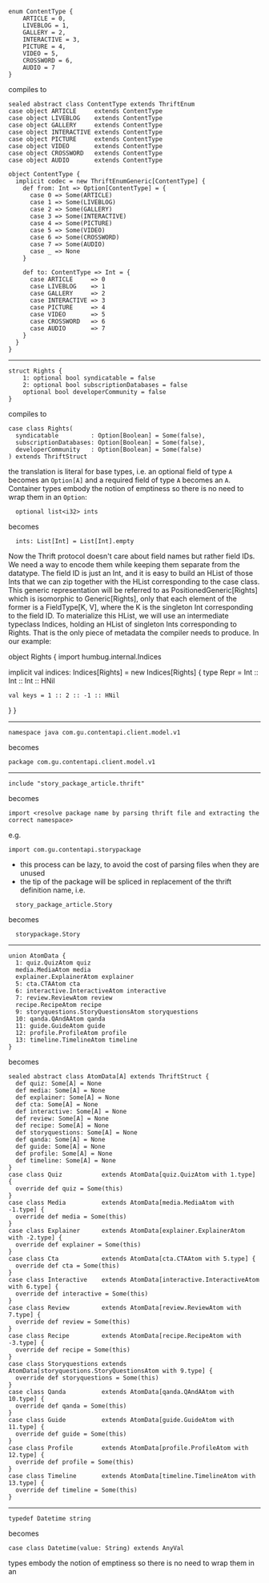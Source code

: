 ```
enum ContentType {
    ARTICLE = 0,
    LIVEBLOG = 1,
    GALLERY = 2,
    INTERACTIVE = 3,
    PICTURE = 4,
    VIDEO = 5,
    CROSSWORD = 6,
    AUDIO = 7
}
```

compiles to

```
sealed abstract class ContentType extends ThriftEnum
case object ARTICLE     extends ContentType
case object LIVEBLOG    extends ContentType
case object GALLERY     extends ContentType
case object INTERACTIVE extends ContentType
case object PICTURE     extends ContentType
case object VIDEO       extends ContentType
case object CROSSWORD   extends ContentType
case object AUDIO       extends ContentType

object ContentType {
  implicit codec = new ThriftEnumGeneric[ContentType] {
    def from: Int => Option[ContentType] = {
      case 0 => Some(ARTICLE)
      case 1 => Some(LIVEBLOG)
      case 2 => Some(GALLERY)
      case 3 => Some(INTERACTIVE)
      case 4 => Some(PICTURE)
      case 5 => Some(VIDEO)
      case 6 => Some(CROSSWORD)
      case 7 => Some(AUDIO)
      case _ => None
    }

    def to: ContentType => Int = {
      case ARTICLE     => 0
      case LIVEBLOG    => 1
      case GALLERY     => 2
      case INTERACTIVE => 3
      case PICTURE     => 4
      case VIDEO       => 5
      case CROSSWORD   => 6
      case AUDIO       => 7
    }
  }
}
```

---
```
struct Rights {
    1: optional bool syndicatable = false
    2: optional bool subscriptionDatabases = false
    optional bool developerCommunity = false
}
```

compiles to

```
case class Rights(
  syndicatable         : Option[Boolean] = Some(false),
  subscriptionDatabases: Option[Boolean] = Some(false),
  developerCommunity   : Option[Boolean] = Some(false)
) extends ThriftStruct
```

the translation is literal for base types, i.e. an optional field of type `A`
becomes an `Option[A]` and a required field of type `A` becomes an `A`. Container
types embody the notion of emptiness so there is no need to wrap them in an
`Option`:

```
  optional list<i32> ints
```

becomes

```
  ints: List[Int] = List[Int].empty
```

Now the Thrift protocol doesn't care about field names but rather field IDs.
We need a way to encode them while keeping them separate from the datatype.
The field ID is just an Int, and it is easy to build an HList of those Ints
that we can zip together with the HList corresponding to the case class. This
generic representation will be referred to as PositionedGeneric[Rights] which
is isomorphic to Generic[Rights], only that each element of the former is a
FieldType[K, V], where the K is the singleton Int corresponding to the field ID.
To materialize this HList, we will use an intermediate typeclass Indices, holding
an HList of singleton Ints corresponding to Rights. That is the only piece of
metadata the compiler needs to produce. In our example:

object Rights {
  import humbug.internal.Indices

  implicit val indices: Indices[Rights] = new Indices[Rights] {
    type Repr = Int :: Int :: Int :: HNil

    val keys = 1 :: 2 :: -1 :: HNil
  }
}

---
```
namespace java com.gu.contentapi.client.model.v1
```

becomes

```
package com.gu.contentapi.client.model.v1
```

---

```
include "story_package_article.thrift"
```

becomes

```
import <resolve package name by parsing thrift file and extracting the correct namespace>
```

e.g.

```
import com.gu.contentapi.storypackage
```

- this process can be lazy, to avoid the cost of parsing files when they are unused
- the tip of the package will be spliced in replacement of the thrift definition name, i.e.

```
  story_package_article.Story
```

becomes

```
  storypackage.Story
```

---

```
union AtomData {
  1: quiz.QuizAtom quiz
  media.MediaAtom media
  explainer.ExplainerAtom explainer
  5: cta.CTAAtom cta
  6: interactive.InteractiveAtom interactive
  7: review.ReviewAtom review
  recipe.RecipeAtom recipe
  9: storyquestions.StoryQuestionsAtom storyquestions
  10: qanda.QAndAAtom qanda
  11: guide.GuideAtom guide
  12: profile.ProfileAtom profile
  13: timeline.TimelineAtom timeline
}
```

becomes

```
sealed abstract class AtomData[A] extends ThriftStruct {
  def quiz: Some[A] = None
  def media: Some[A] = None
  def explainer: Some[A] = None
  def cta: Some[A] = None
  def interactive: Some[A] = None
  def review: Some[A] = None
  def recipe: Some[A] = None
  def storyquestions: Some[A] = None
  def qanda: Some[A] = None
  def guide: Some[A] = None
  def profile: Some[A] = None
  def timeline: Some[A] = None
}
case class Quiz           extends AtomData[quiz.QuizAtom with 1.type] {
  override def quiz = Some(this)
}
case class Media          extends AtomData[media.MediaAtom with -1.type] {
  override def media = Some(this)
}
case class Explainer      extends AtomData[explainer.ExplainerAtom with -2.type] {
  override def explainer = Some(this)
}
case class Cta            extends AtomData[cta.CTAAtom with 5.type] {
  override def cta = Some(this)
}
case class Interactive    extends AtomData[interactive.InteractiveAtom with 6.type] {
  override def interactive = Some(this)
}
case class Review         extends AtomData[review.ReviewAtom with 7.type] {
  override def review = Some(this)
}
case class Recipe         extends AtomData[recipe.RecipeAtom with -3.type] {
  override def recipe = Some(this)
}
case class Storyquestions extends AtomData[storyquestions.StoryQuestionsAtom with 9.type] {
  override def storyquestions = Some(this)
}
case class Qanda          extends AtomData[qanda.QAndAAtom with 10.type] {
  override def qanda = Some(this)
}
case class Guide          extends AtomData[guide.GuideAtom with 11.type] {
  override def guide = Some(this)
}
case class Profile        extends AtomData[profile.ProfileAtom with 12.type] {
  override def profile = Some(this)
}
case class Timeline       extends AtomData[timeline.TimelineAtom with 13.type] {
  override def timeline = Some(this)
}
```

---

```
typedef Datetime string
```

becomes

```
case class Datetime(value: String) extends AnyVal
```
types embody the notion of emptiness so there is no need to wrap them in an
